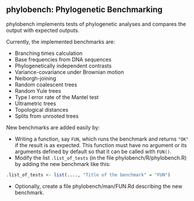 ## phylobench: Phylogenetic Benchmarking

phylobench implements tests of phylogenetic analyses and compares the output with expected outputs.

Currently, the implemented benchmarks are:

- Branching times calculation
- Base frequencies from DNA sequences
- Phylogenetically independent contrasts
- Variance-covariance under Brownian motion
- Neiborgh-joining
- Random coalescent trees
- Random Yule trees
- Type I error rate of the Mantel test
- Ultrametric trees
- Topological distances
- Splits from unrooted trees

New benchmarks are added easily by:

- Writing a function, say `FUN`, which runs the benchmark and returns `"OK"` if the result is as expected. This function must have no argument or its arguments defined by default so that it can be called with `FUN()`.
- Modify the list `.list_of_tests` (in the file phylobench/R/phylobench.R) by adding the new benchmark like this:
```r
.list_of_tests <- list(...., "Title of the benchmark" = "FUN")
```
- Optionally, create a file phylobench/man/FUN.Rd describing the new benchmark.
